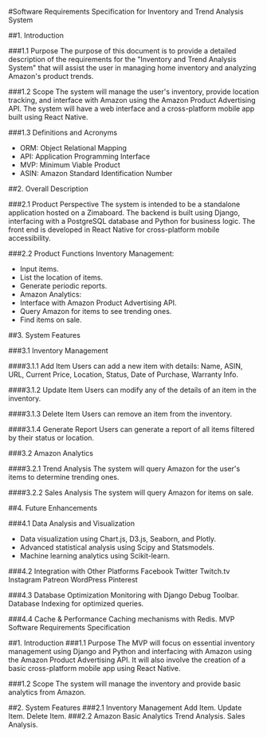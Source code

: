 #Software Requirements Specification for Inventory and Trend Analysis System

##1. Introduction
   
###1.1 Purpose
The purpose of this document is to provide a detailed description of the requirements for the "Inventory and Trend Analysis System" that will assist the user in managing home inventory and analyzing Amazon's product trends.

###1.2 Scope
The system will manage the user's inventory, provide location tracking, and interface with Amazon using the Amazon Product Advertising API. The system will have a web interface and a cross-platform mobile app built using React Native.

###1.3 Definitions and Acronyms
- ORM: Object Relational Mapping
- API: Application Programming Interface
- MVP: Minimum Viable Product
- ASIN: Amazon Standard Identification Number
  
##2. Overall Description

###2.1 Product Perspective
The system is intended to be a standalone application hosted on a Zimaboard. The backend is built using Django, interfacing with a PostgreSQL database and Python for business logic. The front end is developed in React Native for cross-platform mobile accessibility.

###2.2 Product Functions
Inventory Management:
- Input items.
- List the location of items.
- Generate periodic reports.
- Amazon Analytics:
- Interface with Amazon Product Advertising API.
- Query Amazon for items to see trending ones.
- Find items on sale.

##3. System Features

###3.1 Inventory Management

  ####3.1.1 Add Item
Users can add a new item with details: Name, ASIN, URL, Current Price, Location, Status, Date of Purchase, Warranty Info.

  ####3.1.2 Update Item
Users can modify any of the details of an item in the inventory.

  ####3.1.3 Delete Item
Users can remove an item from the inventory.

  ####3.1.4 Generate Report
Users can generate a report of all items filtered by their status or location.

###3.2 Amazon Analytics

  ####3.2.1 Trend Analysis
The system will query Amazon for the user's items to determine trending ones.

  ####3.2.2 Sales Analysis
The system will query Amazon for items on sale.

##4. Future Enhancements
   
###4.1 Data Analysis and Visualization
- Data visualization using Chart.js, D3.js, Seaborn, and Plotly.
- Advanced statistical analysis using Scipy and Statsmodels.
- Machine learning analytics using Scikit-learn.

###4.2 Integration with Other Platforms
Facebook
Twitter
Twitch.tv
Instagram
Patreon
WordPress
Pinterest

###4.3 Database Optimization
Monitoring with Django Debug Toolbar.
Database Indexing for optimized queries.

###4.4 Cache & Performance
Caching mechanisms with Redis.
MVP Software Requirements Specification

##1. Introduction
###1.1 Purpose
The MVP will focus on essential inventory management using Django and Python and interfacing with Amazon using the Amazon Product Advertising API. It will also involve the creation of a basic cross-platform mobile app using React Native.

###1.2 Scope
The system will manage the inventory and provide basic analytics from Amazon.

##2. System Features
###2.1 Inventory Management
Add Item.
Update Item.
Delete Item.
###2.2 Amazon Basic Analytics
Trend Analysis.
Sales Analysis.
